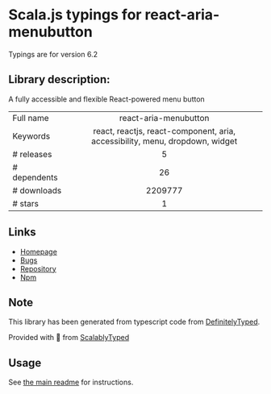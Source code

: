 
# Scala.js typings for react-aria-menubutton

Typings are for version 6.2

## Library description:
A fully accessible and flexible React-powered menu button

|                    |                 |
| ------------------ | :-------------: |
| Full name          | react-aria-menubutton |
| Keywords           | react, reactjs, react-component, aria, accessibility, menu, dropdown, widget |
| # releases         | 5 |
| # dependents       | 26 |
| # downloads        | 2209777 |
| # stars            | 1 |

## Links
- [Homepage](https://github.com/davidtheclark/react-aria-menubutton)
- [Bugs](https://github.com/davidtheclark/react-aria-menubutton/issues)
- [Repository](https://github.com/davidtheclark/react-aria-menubutton)
- [Npm](https://www.npmjs.com/package/react-aria-menubutton)
    


## Note
This library has been generated from typescript code from [DefinitelyTyped](https://definitelytyped.org).

Provided with :purple_heart: from [ScalablyTyped](https://github.com/oyvindberg/ScalablyTyped)

## Usage
See [the main readme](../../readme.md) for instructions.



